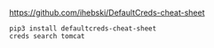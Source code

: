 
https://github.com/ihebski/DefaultCreds-cheat-sheet
```shell
pip3 install defaultcreds-cheat-sheet
creds search tomcat
```
